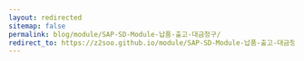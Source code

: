 ```yaml
---
layout: redirected
sitemap: false
permalink: blog/module/SAP-SD-Module-납품-출고-대금청구/
redirect_to: https://z2soo.github.io/module/SAP-SD-Module-납품-출고-대금청구/
---
```

